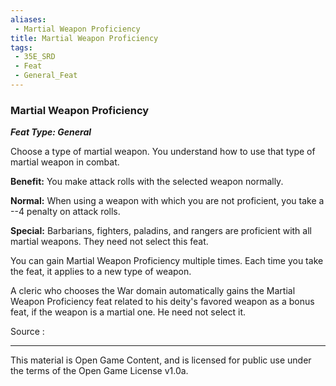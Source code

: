```yaml
---
aliases:
 - Martial Weapon Proficiency
title: Martial Weapon Proficiency
tags: 
 - 35E_SRD
 - Feat
 - General_Feat
---
```

### Martial Weapon Proficiency 
***Feat Type: General***

Choose a type of martial weapon. You understand how to use that type of
martial weapon in combat.

**Benefit:** You make attack rolls with the selected weapon normally.

**Normal:** When using a weapon with which you are not proficient, you
take a --4 penalty on attack rolls.

**Special:** Barbarians, fighters, paladins, and rangers are proficient
with all martial weapons. They need not select this feat.

You can gain Martial Weapon Proficiency multiple times. Each time you
take the feat, it applies to a new type of weapon.

A cleric who chooses the War domain automatically gains the Martial
Weapon Proficiency feat related to his deity's favored weapon as a bonus
feat, if the weapon is a martial one. He need not select it.


Source :



---



This material is Open Game Content, and is licensed for public use under the terms of the Open Game License v1.0a.


